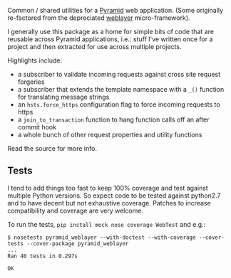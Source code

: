 Common / shared utilities for a [Pyramid][] web application.  (Some originally
re-factored from the depreciated [weblayer][] micro-framework).

I generally use this package as a home for simple bits of code that are reusable
across Pyramid applications, i.e.: stuff I've written once for a project and
then extracted for use across multiple projects.

Highlights include:

* a subscriber to validate incoming requests against cross site request forgeries
* a subscriber that extends the template namespace with a `_()` function for 
  translating message strings
* an `hsts.force_https` configuration flag to force incoming requests to https
* a `join_to_transaction` function to hang function calls off an after commit hook
* a whole bunch of other request properties and utility functions

Read the source for more info.

## Tests

I tend to add things too fast to keep 100% coverage and test against multiple
Python versions. So expect code to be tested against python2.7 and to have
decent but not exhaustive coverage. Patches to increase compatibility and
coverage are very welcome.

To run the tests, `pip install mock nose coverage WebTest` and e.g.:

    $ nosetests pyramid_weblayer --with-doctest --with-coverage --cover-tests --cover-package pyramid_weblayer
    ...
    Ran 40 tests in 0.297s
    
    OK

[pyramid]: http://pypi.python.org/pypi/pyramid
[weblayer]: http://github.com/thruflo/weblayer
